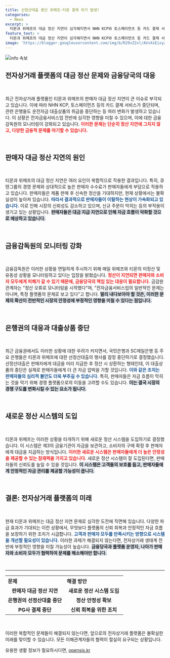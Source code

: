 ```yaml
---
title: 선정산대출 중단 위메프·티몬 결제 위기 발생!
categories:
  - News
excerpt: >
  티몬과 위메프의 대금 정산 지연이 심각해지면서 NHN KCP와 토스페이먼츠 등 카드 결제 서비스가 중단됐다. 금융감독원은 판매자 유동성 문제를 매일 점검 중이며, 새로운 정산 시스템을 8월 도입할 예정이다. 이로 인해 셀러들 이탈과 자금 악화가 우려된다.
feature_text: >
  티몬과 위메프의 대금 정산 지연이 심각해지면서 NHN KCP와 토스페이먼츠 등 카드 결제 서비스가 중단됐다. 금융감독원은 판매자 유동성 문제를 매일 점검 중이며, 새로운 정산 시스템을 8월 도입할 예정이다. 이로 인해 셀러들 이탈과 자금 악화가 우려된다.
image: 'https://blogger.googleusercontent.com/img/b/R29vZ2xl/AVvXsEixyZcFfHzMRdzZMjFBmAUKJYCLCGyLL1o632UiGVXcaFdKo_bkvkuCioo0uUKlGfBVcT3P84aROyZIXSBEx3Aw5nCQ3pTgDom1WDC4m8eifvWiAmWEEVb4x6G_l8C0QH225ldMjyaFvpxGEBGNO37VmDTDMHGhJPq73UglMfDca1-0aw/s1600/blogspot.png'
---
```


<p><img src="https://blogger.googleusercontent.com/img/b/R29vZ2xl/AVvXsEixyZcFfHzMRdzZMjFBmAUKJYCLCGyLL1o632UiGVXcaFdKo_bkvkuCioo0uUKlGfBVcT3P84aROyZIXSBEx3Aw5nCQ3pTgDom1WDC4m8eifvWiAmWEEVb4x6G_l8C0QH225ldMjyaFvpxGEBGNO37VmDTDMHGhJPq73UglMfDca1-0aw/s1600/blogspot.png" alt="info 속보" /></p>

<h2 data-ke-size="size26">전자상거래 플랫폼의 대금 정산 문제와 금융당국의 대응</h2>

<p data-ke-size="size16">&nbsp;</p>

<p>최근 전자상거래 플랫폼인 티몬과 위메프의 판매자 대금 정산 지연이 큰 이슈로 부각되고 있습니다. 이에 따라 NHN KCP, 토스페이먼츠 등의 카드 결제 서비스가 중단되며, 관련 은행들도 운전자금 대출상품의 취급을 중단하는 등 여러 변화가 발생하고 있습니다. 이 상황은 전자금융서비스업 전반에 심각한 영향을 미칠 수 있으며, 이에 대한 금융감독원의 모니터링이 강화되고 있습니다. <b><span style="color: #ee2323;">이러한 문제는 단순히 정산 지연에 그치지 않고, 다양한 금융적 문제를 야기할 수 있습니다.</span></b></p>

<p data-ke-size="size16">&nbsp;</p>

<h2 data-ke-size="size26">판매자 대금 정산 지연의 원인</h2>

<p data-ke-size="size16">&nbsp;</p>

<p>티몬과 위메프의 대금 정산 지연은 여러 요인이 복합적으로 작용한 결과입니다. 특히, 큐텐그룹의 경영 문제와 상대적으로 높은 판매자 수수료가 판매자들에게 부담으로 작용하고 있습니다. 판매자들은 제품 판매 후 신속한 정산을 기대하지만, 현재 상황에서는 불확실성이 높아져 있습니다. <b><span style="color: #1a5490;">따라서 결과적으로 판매자들이 이탈하는 현상이 가속화되고 있습니다.</span></b> 이로 인해 시장의 신뢰성도 감소하고 있으며, 신규 주문이 막히는 등의 부작용이 생기고 있는 상황입니다. <b><span style="background-color: #21538527;">판매자들은 대금 지급 지연으로 인해 자금 흐름이 악화할 것으로 예상하고 있습니다.</span></b></p>

<p data-ke-size="size16">&nbsp;</p>

<h2 data-ke-size="size26">금융감독원의 모니터링 강화</h2>

<p data-ke-size="size16">&nbsp;</p>

<p>금융감독원은 이러한 상황을 면밀하게 주시하기 위해 매일 위메프와 티몬의 미정산 및 유동성 상황을 모니터링하고 있다는 입장을 밝혔습니다. <b><span style="color: #ee2323;">정산이 지연되면 판매자와 소비자 모두에게 피해가 갈 수 있기 때문에, 금융당국의 책임 있는 대응이 필요합니다.</span></b> 금감원 관계자는 "정산 오류로 모니터링을 시작했다"며, "전자금융서비스업의 일반적인 문제는 아니며, 특정 플랫폼의 문제로 보고 있다"고 합니다. <b><span style="background-color: #21538527;">멀리 내다보아야 할 것은, 이러한 문제의 확산이 전반적인 시장의 안정성에 부정적인 영향을 미칠 수 있다는 점입니다.</span></b></p>

<p data-ke-size="size16">&nbsp;</p>

<h2 data-ke-size="size26">은행권의 대응과 대출상품 중단</h2>

<p data-ke-size="size16">&nbsp;</p>

<p>최근 금융권에서도 이러한 상황에 대한 우려가 커지면서, 국민은행과 SC제일은행 등 주요 은행들은 티몬과 위메프에 대한 선정산대출의 행사를 잠정 중단하기로 결정했습니다. 선정산대출은 판매자에게 대금을 미리 지급한 후 정산 시 상환하는 형태인데, 이 대출상품의 중단은 실제로 판매자들에게 더 큰 자금 압박을 가할 것입니다. <b><span style="color: #1a5490;">이와 같은 조치는 판매자들의 심리적 불안도 더욱 부추길 수 있습니다.</span></b> 특히, 판매자들은 자금 흐름이 막히는 것을 막기 위해 경쟁 플랫폼으로의 이동을 고려할 수도 있습니다. <b><span style="background-color: #21538527;">이는 결국 시장의 경쟁 구도를 변화시킬 수 있는 요소가 됩니다.</span></b></p>

<p data-ke-size="size16">&nbsp;</p>

<h2 data-ke-size="size26">새로운 정산 시스템의 도입</h2>

<p data-ke-size="size16">&nbsp;</p>

<p>티몬과 위메프는 이러한 상황을 타개하기 위해 새로운 정산 시스템을 도입하기로 결정했습니다. 이 시스템은 제3의 금융기관이 자금을 보관하고, 소비자의 구매 확정 후 판매자에게 대금을 지급하는 방식입니다. <b><span style="color: #ee2323;">이러한 새로운 시스템은 판매자들에게 더 높은 안정성을 제공할 수 있는 잠재력을 가지고 있습니다.</span></b> 새로운 정산 시스템이 잘 도입된다면, 판매자들의 신뢰도를 높일 수 있을 것입니다. <b><span style="background-color: #21538527;">이 시스템은 고객들의 보호를 돕고, 판매자들에게 안정적인 자금 관리를 제공할 가능성이 큽니다.</span></b></p>

<p data-ke-size="size16">&nbsp;</p>

<h2 data-ke-size="size26">결론: 전자상거래 플랫폼의 미래</h2>

<p data-ke-size="size16">&nbsp;</p>

<p>현재 티몬과 위메프는 대금 정산 지연 문제로 심각한 도전에 직면해 있습니다. 다양한 파급 효과가 기대되는 이런 상황에서, 무엇보다 플랫폼의 신뢰 회복과 안정적인 자금 흐름을 보장하기 위한 조치가 시급합니다. <b><span style="color: #1a5490;">고객과 판매자 모두를 만족시키는 방향으로 시스템을 개선할 필요성이 있습니다.</span></b> 이러한 과제가 해결되지 않는다면, 전자상거래 생태계 전반에 부정적인 영향을 미칠 가능성이 높습니다. <b><span style="background-color: #21538527;">금융당국과 플랫폼 운영자, 나아가 판매자와 소비자 모두가 협력하여 문제를 해소해야만 합니다.</span></b></p>

<p data-ke-size="size16">&nbsp;</p> 

<hr>

<table style="width: 100%; border-collapse: collapse;">
<tr>
<th style="width: 50%; text-align: left;">문제</th>
<th style="width: 50%; text-align: left;">해결 방안</th>
</tr>
<tr>
<td style="text-align: center; height: 17px;"><b>판매자 대금 정산 지연</b></td>
<td style="text-align: center; height: 17px;"><b>새로운 정산 시스템 도입</b></td>
</tr>
<tr>
<td style="text-align: center; height: 17px;"><b>은행권의 선정산대출 중단</b></td>
<td style="text-align: center; height: 17px;"><b>정산 안정성 확보</b></td>
</tr>
<tr>
<td style="text-align: center; height: 17px;"><b>PG사 결제 중단</b></td>
<td style="text-align: center; height: 17px;"><b>신뢰 회복을 위한 조치</b></td>
</tr>
</table> 

<p data-ke-size="size16">&nbsp;</p> 

<p>이러한 복합적인 문제들이 해결되지 않는다면, 앞으로의 전자상거래 플랫폼은 불확실한 미래를 맞이할 수 있습니다. 모든 이해관계자들의 협력이 절실히 요구되는 상황입니다.</p>
유용한 생활 정보가 필요하시다면, <a href="https://opensis.kr" rel="dofollow">opensis.kr</a>


